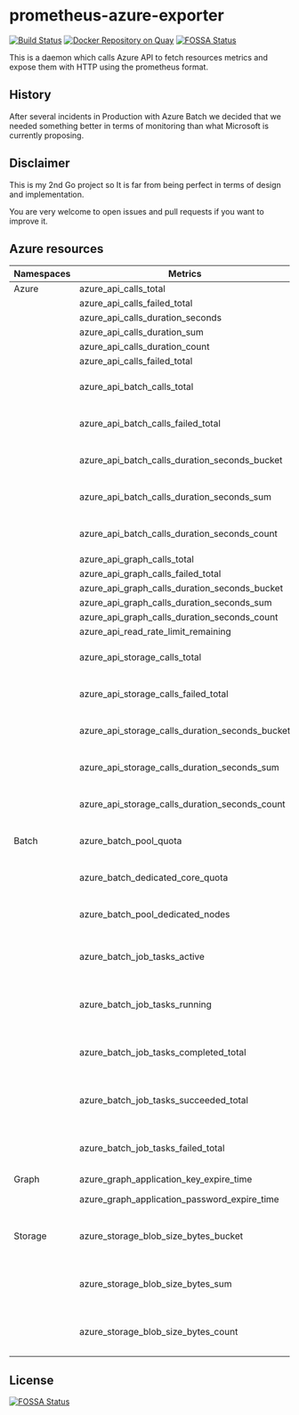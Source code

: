 prometheus-azure-exporter
=========================

[![Build Status](https://travis-ci.com/sylr/prometheus-azure-exporter.svg?branch=master)](https://travis-ci.com/sylr/prometheus-azure-exporter)
[![Docker Repository on Quay](https://quay.io/repository/sylr/prometheus-azure-exporter/status "Docker Repository on Quay")](https://quay.io/repository/sylr/prometheus-azure-exporter)
[![FOSSA Status](https://app.fossa.io/api/projects/git%2Bgithub.com%2Fsylr%2Fprometheus-azure-exporter.svg?type=shield)](https://app.fossa.io/projects/git%2Bgithub.com%2Fsylr%2Fprometheus-azure-exporter?ref=badge_shield)


This is a daemon which calls Azure API to fetch resources metrics and expose them
with HTTP using the prometheus format.

History
-------

After several incidents in Production with Azure Batch we decided that we needed something better
in terms of monitoring than what Microsoft is currently proposing.

Disclaimer
----------

This is my 2nd Go project so It is far from being perfect in terms of design and implementation.

You are very welcome to open issues and pull requests if you want to improve it.

Azure resources
---------------

| Namespaces              | Metrics                                         | Labels
|-------------------------|-------------------------------------------------|--------------------------------------------------------
| Azure                   | azure_api_calls_total                           |
|                         | azure_api_calls_failed_total                    |
|                         | azure_api_calls_duration_seconds                |
|                         | azure_api_calls_duration_sum                    |
|                         | azure_api_calls_duration_count                  |
|                         | azure_api_calls_failed_total                    |
|                         | azure_api_batch_calls_total                     | subscription, resource_group, account
|                         | azure_api_batch_calls_failed_total              | subscription, resource_group, account
|                         | azure_api_batch_calls_duration_seconds_bucket   | subscription, resource_group, account
|                         | azure_api_batch_calls_duration_seconds_sum      | subscription, resource_group, account
|                         | azure_api_batch_calls_duration_seconds_count    | subscription, resource_group, account
|                         | azure_api_graph_calls_total                     |
|                         | azure_api_graph_calls_failed_total              |
|                         | azure_api_graph_calls_duration_seconds_bucket   |
|                         | azure_api_graph_calls_duration_seconds_sum      |
|                         | azure_api_graph_calls_duration_seconds_count    |
|                         | azure_api_read_rate_limit_remaining             | subscription
|                         | azure_api_storage_calls_total                   | subscription, resource_group, account
|                         | azure_api_storage_calls_failed_total            | subscription, resource_group, account
|                         | azure_api_storage_calls_duration_seconds_bucket | subscription, resource_group, account
|                         | azure_api_storage_calls_duration_seconds_sum    | subscription, resource_group, account
|                         | azure_api_storage_calls_duration_seconds_count  | subscription, resource_group, account
| Batch                   | azure_batch_pool_quota                          | subscription, resource_group, account
|                         | azure_batch_dedicated_core_quota                | subscription, resource_group, account
|                         | azure_batch_pool_dedicated_nodes                | subscription, resource_group, account, pool
|                         | azure_batch_job_tasks_active                    | subscription, resource_group, account, job_id, job_name
|                         | azure_batch_job_tasks_running                   | subscription, resource_group, account, job_id, job_name
|                         | azure_batch_job_tasks_completed_total           | subscription, resource_group, account, job_id, job_name
|                         | azure_batch_job_tasks_succeeded_total           | subscription, resource_group, account, job_id, job_name
|                         | azure_batch_job_tasks_failed_total              | subscription, resource_group, account, job_id, job_name
| Graph                   | azure_graph_application_key_expire_time         | application, key
|                         | azure_graph_application_password_expire_time    | application, password
| Storage                 | azure_storage_blob_size_bytes_bucket            | subscription, resource_group, account, container
|                         | azure_storage_blob_size_bytes_sum               | subscription, resource_group, account, container
|                         | azure_storage_blob_size_bytes_count             | subscription, resource_group, account, container

## License
[![FOSSA Status](https://app.fossa.io/api/projects/git%2Bgithub.com%2Fsylr%2Fprometheus-azure-exporter.svg?type=large)](https://app.fossa.io/projects/git%2Bgithub.com%2Fsylr%2Fprometheus-azure-exporter?ref=badge_large)